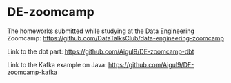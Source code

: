 # DE-zoomcamp

The homeworks submitted while studying at the Data Engineering Zoomcamp: https://github.com/DataTalksClub/data-engineering-zoomcamp

Link to the dbt part: https://github.com/Aigul9/DE-zoomcamp-dbt

Link to the Kafka example on Java: https://github.com/Aigul9/DE-zoomcamp-kafka